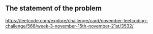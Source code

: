 ## The statement of the problem
https://leetcode.com/explore/challenge/card/november-leetcoding-challenge/566/week-3-november-15th-november-21st/3532/
